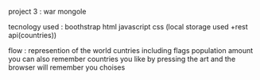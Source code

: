 project 3 : war mongole 


tecnology used :
boothstrap html  javascript css   (local storage used +rest api(countries))


flow : 
represention of the world cuntries including flags population amount 
you can also remember countries you like by pressing the art and the browser will remember you choises 
 